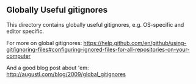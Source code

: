 ## Globally Useful gitignores

This directory contains globally useful gitignores,
e.g. OS-specific and editor specific.

For more on global gitignores:
<https://help.github.com/en/github/using-git/ignoring-files#configuring-ignored-files-for-all-repositories-on-your-computer>

And a good blog post about 'em:
<http://augustl.com/blog/2009/global_gitignores>
